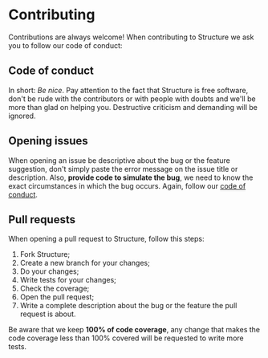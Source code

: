 # Contributing

Contributions are always welcome! When contributing to Structure we ask you to follow our code of conduct:

## Code of conduct

In short: _Be nice_. Pay attention to the fact that Structure is free software, don't be rude with the contributors or with people with doubts and we'll be more than glad on helping you. Destructive criticism and demanding will be ignored.

## Opening issues

When opening an issue be descriptive about the bug or the feature suggestion, don't simply paste the error message on the issue title or description. Also, __provide code to simulate the bug__, we need to know the exact circumstances in which the bug occurs. Again, follow our [code of conduct](#code-of-conduct).

## Pull requests

When opening a pull request to Structure, follow this steps:

1. Fork Structure;
2. Create a new branch for your changes;
3. Do your changes;
4. Write tests for your changes;
5. Check the coverage;
6. Open the pull request;
7. Write a complete description about the bug or the feature the pull request is about.

Be aware that we keep __100% of code coverage__, any change that makes the code coverage less than 100% covered will be requested to write more tests.

